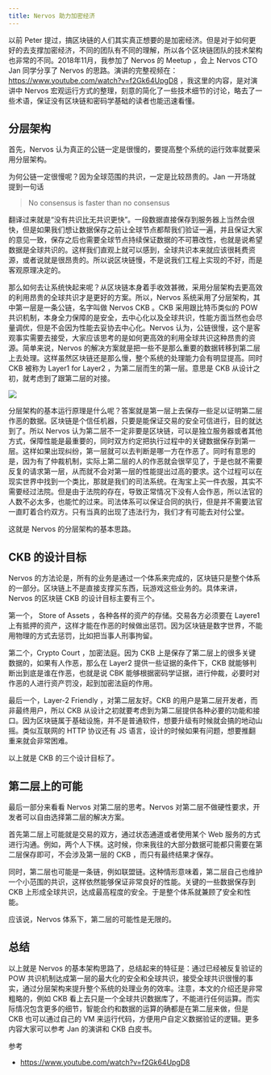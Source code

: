 ```yaml
---
title: Nervos 助力加密经济
---
```


以前 Peter 提过，搞区块链的人们其实真正想要的是加密经济。但是对于如何更好的去支撑加密经济，不同的团队有不同的理解，所以各个区块链团队的技术架构也非常的不同。2018年11月，我参加了 Nervos 的 Meetup ，会上 Nervos CTO Jan 同学分享了 Nervos 的思路。演讲的完整视频在：https://www.youtube.com/watch?v=f2Gk64UpgD8 ，我这里的内容，是对演讲中 Nervos 宏观运行方式的整理，刻意的简化了一些技术细节的讨论，略去了一些术语，保证没有区块链和密码学基础的读者也能迅速看懂。

## 分层架构

首先，Nervos 认为真正的公链一定是很慢的，要提高整个系统的运行效率就要采用分层架构。

为何公链一定很慢呢？因为全球范围的共识，一定是比较昂贵的。Jan 一开场就提到一句话

> No consensus is faster than no consensus 

翻译过来就是“没有共识比无共识更快”。一段数据直接保存到服务器上当然会很快，但是如果我们想让数据保存之前让全球节点都帮我们验证一遍，并且保证大家的意见一致，保存之后也需要全球节点持续保证数据的不可篡改性，也就是说希望数据是全球共识的。这样我们直观上就可以感到，全球共识本来就应该很耗费资源，或者说就是很昂贵的。所以说区块链慢，不是说我们工程上实现的不好，而是客观原理决定的。

那么如何去让系统快起来呢？从区块链本身着手收效甚微，采用分层架构去更高效的利用昂贵的全球共识才是更好的方案。所以，Nervos 系统采用了分层架构，其中第一层是一条公链，名字叫做 Nervos CKB 。CKB 采用跟比特币类似的 POW 共识机制，本身全力保障的是安全，去中心化以及全球共识，性能方面当然也会尽量调优，但是不会因为性能去妥协去中心化。Nervos 认为，公链很慢，这个是客观事实需要去接受，大家应该思考的是如何更高效的利用全球共识这种昂贵的资源。简单来说，Nervos 的解决方案就是把一些不是那么重要的数据转移到第二层上去处理。这样虽然区块链还是那么慢，整个系统的处理能力会有明显提高。同时 CKB 被称为 Layer1 for Layer2 ，为第二层而生的第一层。意思是 CKB 从设计之初，就考虑到了跟第二层的对接。

![](https://happypeter.github.io/images/2018112101.jpg)

分层架构的基本运行原理是什么呢？答案就是第一层上去保存一些足以证明第二层作恶的数据。区块链是个信任机器，只要是能保证交易的安全可信进行，目的就达到了。所以 Nervos 认为第二层不一定非要是区块链，可以是独立服务器或者其他方式，保障性能是最重要的，同时双方约定把执行过程中的关键数据保存到第一层。这样如果出现纠纷，第一层就可以去判断是哪一方在作恶了。同时有意思的是，因为有了仲裁机制，实际上第二层的人的作恶就会很罕见了，于是也就不需要反复的请求第一层，从而就不会对第一层的性能提出过高的要求。这个过程可以在现实世界中找到一个类比，那就是我们的司法系统。在淘宝上买一件衣服，其实不需要经过法院。但是由于法院的存在，导致正常情况下没有人会作恶，所以法官的人数不必太多，也能忙的过来。司法体系可以保证合同的执行，但是并不需要法官一直盯着合约双方。只有当真的出现了违法行为，我们才有可能去对付公堂。

这就是 Nervos 的分层架构的基本思路。

## CKB 的设计目标

Nervos 的方法论是，所有的业务是通过一个体系来完成的，区块链只是整个体系的一部分。区块链上不是直接支撑买东西，玩游戏这些业务的。具体来讲，Nervos 的区块链 CKB 的设计目标主要有三个。

第一个， Store of Assets ，各种各样的资产的存储。交易各方必须要在 Layere1 上有抵押的资产，这样才能在作恶的时候做出惩罚。因为区块链是数字世界，不能用物理的方式去惩罚，比如把当事人刑事拘留。

第二个，Crypto Court ，加密法庭。因为 CKB 上是保存了第二层上的很多关键数据的，如果有人作恶，那么在 Layer2 提供一些证据的条件下，CKB 就能够判断出到底是谁在作恶，也就是说 CBK 能够根据密码学证据，进行仲裁，必要时对作恶的人进行资产罚没，起到加密法庭的作用。

最后一个，Layer-2 Friendly ，对第二层友好。CKB 的用户是第二层开发者，而非最终用户，所以 CKB 从设计之初就要考虑到为第二层提供各种必要的功能和接口。因为区块链属于基础设施，并不是普通软件，想要升级有时候就会搞的地动山摇。类似互联网的 HTTP 协议还有 JS 语言，设计的时候如果有问题，想要推翻重来就会非常困难。

以上就是 CKB 的三个设计目标了。

## 第二层上的可能

最后一部分来看看 Nervos 对第二层的思考。Nervos 对第二层不做硬性要求，开发者可以自由选择第二层的解决方案。

首先第二层上可能就是交易的双方，通过状态通道或者使用某个 Web 服务的方式进行沟通。例如，两个人下棋。这时候，你来我往的大部分数据可能都只需要在第二层保存即可，不会涉及第一层的 CKB ，而只有最终结果才保存。

同时，第二层也可能是一条链，例如联盟链。这种情形意味着，第二层自己也维护一个小范围的共识，这样依然能够保证非常良好的性能。关键的一些数据保存到 CKB 上形成全球共识，达成最高程度的安全。于是整个体系就兼顾了安全和性能。

应该说，Nervos 体系下，第二层的可能性是无限的。

## 总结

以上就是 Nervos 的基本架构思路了，总结起来的特征是：通过已经被反复验证的 POW 共识机制达成第一层的最大化的安全和全球共识，接受全球共识很慢的事实，通过分层架构来提升整个系统的处理业务的效率。注意，本文的介绍还是非常粗略的，例如 CKB 看上去只是一个全球共识数据库了，不能进行任何运算。而实际情况包含更多的细节，智能合约和数据的运算的确都是在第二层来做，但是 CKB 也可以通过自己的 VM 来运行代码，方便用户自定义数据验证的逻辑。更多内容大家可以参考 Jan 的演讲和 CKB 白皮书。

参考

- https://www.youtube.com/watch?v=f2Gk64UpgD8
